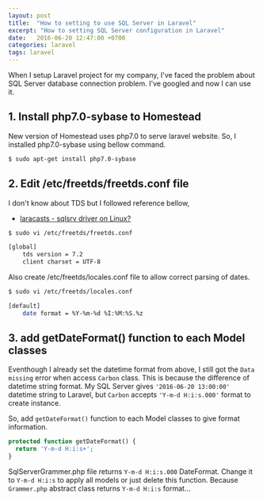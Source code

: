 ```yaml
---
layout: post
title:  "How to setting to use SQL Server in Laravel"
excerpt: "How to setting SQL Server configuration in Laravel"
date:   2016-06-20 12:47:00 +0700
categories: laravel
tags: laravel
---
```


When I setup Laravel project for my company, I've faced the problem about SQL Server database connection problem. I've googled and now I can use it.

## 1. Install php7.0-sybase to Homestead

New version of Homestead uses php7.0 to serve laravel website. So, I installed php7.0-sybase using bellow command.

```bash
$ sudo apt-get install php7.0-sybase
```

## 2. Edit /etc/freetds/freetds.conf file

I don't know about TDS but I followed reference bellow,

* [laracasts - sqlsrv driver on Linux?](https://laracasts.com/discuss/channels/general-discussion/sqlsrv-driver-on-linux/replies/14887)

```bash
$ sudo vi /etc/freetds/freetds.conf
```

```bash
[global]
    tds version = 7.2
    client charset = UTF-8
```

Also create /etc/freetds/locales.conf file to allow correct parsing of dates.

```bash
$ sudo vi /etc/freetds/locales.conf
```

```bash
[default]
    date format = %Y-%m-%d %I:%M:%S.%z
```

## 3. add getDateFormat() function to each Model classes

Eventhough I already set the datetime format from above, I still got the `Data missing` error when access `Carbon` class.
This is because the difference of datetime string format. My SQL Server gives `'2016-06-20 13:00:00'` datetime string to Laravel, but `Carbon` accepts `'Y-m-d H:i:s.000'` format to create instance.

So, add `getDateFormat()` function to each Model classes to give format information.

```php
protected function getDateFormat() {
  return 'Y-m-d H:i:s+';
}
```

SqlServerGrammer.php file returns `Y-m-d H:i:s.000` DateFormat. Change it to `Y-m-d H:i:s` to apply all models or just delete this function. Because `Grammer.php` abstract class returns `Y-m-d H:i:s` format...